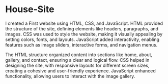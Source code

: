 # House-Site

I created a First website using HTML, CSS, and JavaScript. HTML provided the structure of the site, defining elements like headers, paragraphs, and images. CSS was used to style the website, making it visually appealing by setting colors, fonts, and layouts. JavaScript added interactivity, enabling features such as image sliders, interactive forms, and navigation menus.

The HTML structure organized content into sections like home, about, gallery, and contact, ensuring a clear and logical flow. CSS helped in designing the site, with responsive layouts for different screen sizes, creating a cohesive and user-friendly experience. JavaScript enhanced functionality, allowing users to interact with the image gallery.


